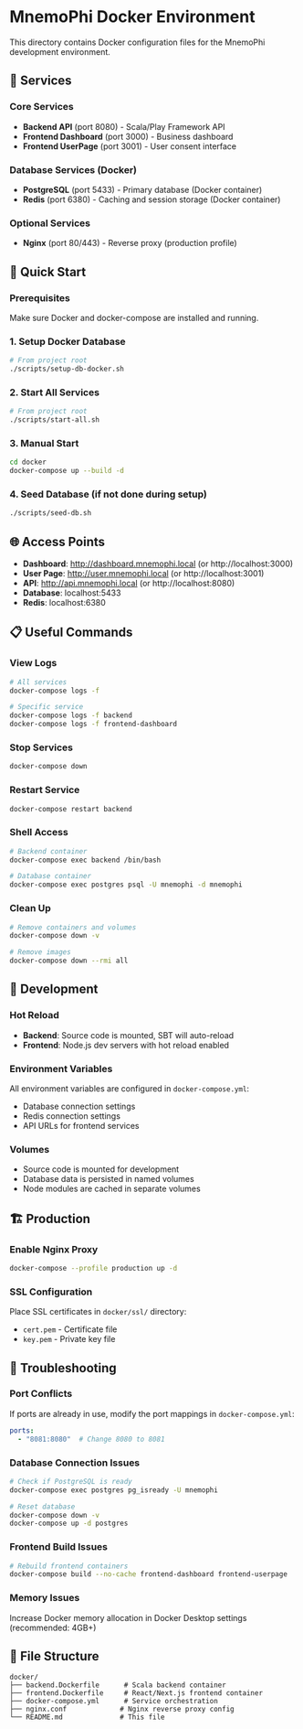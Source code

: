 # MnemoPhi Docker Environment

This directory contains Docker configuration files for the MnemoPhi development environment.

## 🐳 Services

### Core Services
- **Backend API** (port 8080) - Scala/Play Framework API
- **Frontend Dashboard** (port 3000) - Business dashboard
- **Frontend UserPage** (port 3001) - User consent interface

### Database Services (Docker)
- **PostgreSQL** (port 5433) - Primary database (Docker container)
- **Redis** (port 6380) - Caching and session storage (Docker container)

### Optional Services
- **Nginx** (port 80/443) - Reverse proxy (production profile)

## 🚀 Quick Start

### Prerequisites
Make sure Docker and docker-compose are installed and running.

### 1. Setup Docker Database
```bash
# From project root
./scripts/setup-db-docker.sh
```

### 2. Start All Services
```bash
# From project root
./scripts/start-all.sh
```

### 3. Manual Start
```bash
cd docker
docker-compose up --build -d
```

### 4. Seed Database (if not done during setup)
```bash
./scripts/seed-db.sh
```

## 🌐 Access Points

- **Dashboard**: http://dashboard.mnemophi.local (or http://localhost:3000)
- **User Page**: http://user.mnemophi.local (or http://localhost:3001)
- **API**: http://api.mnemophi.local (or http://localhost:8080)
- **Database**: localhost:5433
- **Redis**: localhost:6380

## 📋 Useful Commands

### View Logs
```bash
# All services
docker-compose logs -f

# Specific service
docker-compose logs -f backend
docker-compose logs -f frontend-dashboard
```

### Stop Services
```bash
docker-compose down
```

### Restart Service
```bash
docker-compose restart backend
```

### Shell Access
```bash
# Backend container
docker-compose exec backend /bin/bash

# Database container
docker-compose exec postgres psql -U mnemophi -d mnemophi
```

### Clean Up
```bash
# Remove containers and volumes
docker-compose down -v

# Remove images
docker-compose down --rmi all
```

## 🔧 Development

### Hot Reload
- **Backend**: Source code is mounted, SBT will auto-reload
- **Frontend**: Node.js dev servers with hot reload enabled

### Environment Variables
All environment variables are configured in `docker-compose.yml`:
- Database connection settings
- Redis connection settings
- API URLs for frontend services

### Volumes
- Source code is mounted for development
- Database data is persisted in named volumes
- Node modules are cached in separate volumes

## 🏗️ Production

### Enable Nginx Proxy
```bash
docker-compose --profile production up -d
```

### SSL Configuration
Place SSL certificates in `docker/ssl/` directory:
- `cert.pem` - Certificate file
- `key.pem` - Private key file

## 🐛 Troubleshooting

### Port Conflicts
If ports are already in use, modify the port mappings in `docker-compose.yml`:
```yaml
ports:
  - "8081:8080"  # Change 8080 to 8081
```

### Database Connection Issues
```bash
# Check if PostgreSQL is ready
docker-compose exec postgres pg_isready -U mnemophi

# Reset database
docker-compose down -v
docker-compose up -d postgres
```

### Frontend Build Issues
```bash
# Rebuild frontend containers
docker-compose build --no-cache frontend-dashboard frontend-userpage
```

### Memory Issues
Increase Docker memory allocation in Docker Desktop settings (recommended: 4GB+)

## 📁 File Structure

```
docker/
├── backend.Dockerfile      # Scala backend container
├── frontend.Dockerfile     # React/Next.js frontend container
├── docker-compose.yml      # Service orchestration
├── nginx.conf             # Nginx reverse proxy config
└── README.md              # This file
```